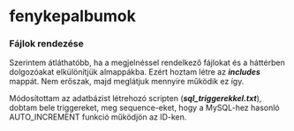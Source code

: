 # fenykepalbumok

### Fájlok rendezése

Szerintem átláthatóbb, ha a megjelnéssel rendelkező fájlokat és a háttérben dolgozóakat elkülönítjük almappákba. Ezért hoztam létre az ***includes*** mappát.
Nem erőszak, majd meglátjuk mennyire működik ez így.

Módosítottam az adatbázist létrehozó scripten (***sql_triggerekkel.txt***), dobtam bele triggereket, meg sequence-eket, hogy a MySQL-hez hasonló AUTO_INCREMENT funkció működjön az ID-ken.
